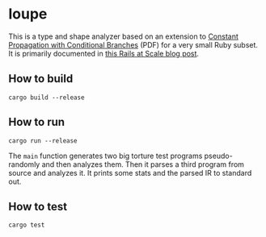 # loupe

This is a type and shape analyzer based on an extension to [Constant
Propagation with Conditional Branches][sccp] (PDF) for a very small Ruby
subset. It is primarily documented in [this Rails at Scale blog post][blog].

[sccp]: https://www.cs.utexas.edu/~lin/cs380c/wegman.pdf
[blog]: https://railsatscale.com/2025-02-14-interprocedural-sparse-conditional-type-propagation/

## How to build

`cargo build --release`

## How to run

`cargo run --release`

The `main` function generates two big torture test programs pseudo-randomly and
then analyzes them. Then it parses a third program from source and analyzes it.
It prints some stats and the parsed IR to standard out.

## How to test

`cargo test`
